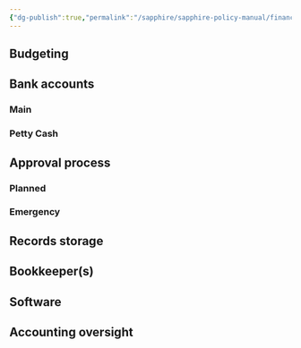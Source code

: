 ```yaml
---
{"dg-publish":true,"permalink":"/sapphire/sapphire-policy-manual/financial-policies/"}
---
```


## Budgeting
## Bank accounts
### Main
### Petty Cash

## Approval process
### Planned
### Emergency

## Records storage

## Bookkeeper(s)

## Software

## Accounting oversight
